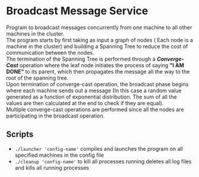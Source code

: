 # Broadcast Message Service
Program to broadcast messages concurrently from one machine to all other machines in the cluster. <br/>
The program starts by first taking as input a graph of nodes ( Each node is a machine in the cluster) and building a Spanning Tree to reduce the cost of communication between the nodes. <br/>
The termination of the Spanning Tree is performed through a <em><b>Converge-Cast</b></em> operation where the leaf node initiates the process of saying <b> "I AM DONE" </b> to its parent, which then propagates the message all the way to the root of the spanning tree. <br/>
Upon termination of converge-cast operation, the broadcast phase begins where each machine sends out a message (In this case a random value generated as a function of exponential distribution. The sum of all the values are then calculated at the end to check if they are equal).<br/>
Multiple converge-cast operations are performed since all the nodes are participating in the broadcast operation.<br/>

## Scripts
* `./launcher 'config-name'` compiles and launches the program on all specified machines in the config file
* `./cleanup 'config-name'` to kill all processes running </n> deletes all log files and kills all running processes
